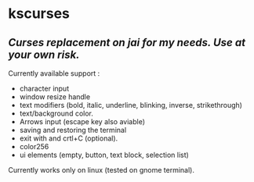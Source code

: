 # kscurses
## _Curses replacement on jai for my needs. Use at your own risk._

Currently available support :
- character input
- window resize handle
- text modifiers (bold, italic, underline, blinking, inverse, strikethrough)
- text/background color.
- Arrows input (escape key also aviable)
- saving and restoring the terminal
- exit with and crtl+C (optional).
- color256
- ui elements (empty, button, text block, selection list)

Currently works only on linux (tested on gnome terminal).